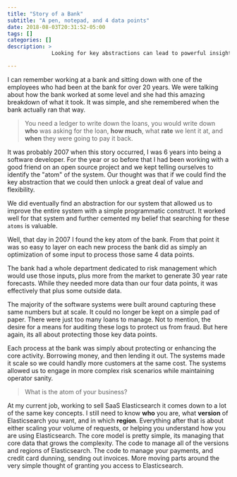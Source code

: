 ```yaml
---
title: "Story of a Bank"
subtitle: "A pen, notepad, and 4 data points"
date: 2018-08-03T20:31:52-05:00
tags: []
categories: []
description: >
              Looking for key abstractions can lead to powerful insights.

---
```


I can remember working at a bank and sitting down with one of the employees who had been at the bank for over 20 years. We were talking about how the bank worked at some level and she had this amazing breakdown of what it took. It was simple, and she remembered when the bank actually ran that way.

> You need a ledger to write down the loans, you would write down **who** was asking for the loan, **how much**, what **rate** we lent it at, and **when** they were going to pay it back.

It was probably 2007 when this story occurred, I was 6 years into being a software developer. For the year or so before that I had been working with a good friend on an open source project and we kept telling ourselves to identify the "atom" of the system. Our thought was that if we could find the key abstraction that we could then unlock a great deal of value and flexibility.

We did eventually find an abstraction for our system that allowed us to improve the entire system with a simple programmatic construct. It worked well for that system and further cemented my belief that searching for these `atoms` is valuable.

Well, that day in 2007 I found the key atom of the bank. From that point it was so easy to layer on each new process the bank did as simply an optimization of some input to process those same 4 data points.

The bank had a whole department dedicated to risk management which would use those inputs, plus more from the market to generate 30 year rate forecasts. While they needed more data than our four data points, it was effectively that plus some outside data.

The majority of the software systems were built around capturing these same numbers but at scale. It could no longer be kept on a simple pad of paper. There were just too many loans to manage. Not to mention, the desire for a means for auditing these logs to protect us from fraud. But here again, its all about protecting those key data points.

Each process at the bank was simply about protecting or enhancing the core activity. Borrowing money, and then lending it out. The systems made it scale so we could handly more customers at the same cost. The systems allowed us to engage in more complex risk scenarios while maintaining operator sanity.

> What is the atom of your business?

At my current job, working to sell SaaS Elasticsearch it comes down to a lot of the same key concepts. I still need to know **who** you are, what **version** of Elasticsearch you want, and in which **region**. Everything after that is about either scaling your volume of requests, or helping you understand how you are using Elasticsearch. The core model is pretty simple, its managing that core data that grows the complexity. The code to manage all of the versions and regions of Elasticsearch. The code to manage your payments, and credit card dunning, sending out invoices. More moving parts around the very simple thought of granting you access to Elasticsearch.
